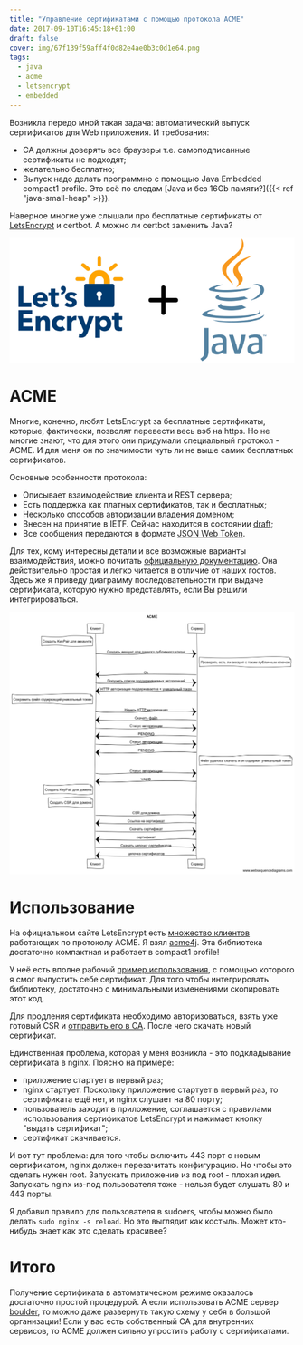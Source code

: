 ```yaml
---
title: "Управление сертификатами с помощью протокола ACME"
date: 2017-09-10T16:45:18+01:00
draft: false
cover: img/67f139f59aff4f0d82e4ae0b3c0d1e64.png
tags:
  - java
  - acme
  - letsencrypt
  - embedded
---
```

Возникла передо мной такая задача: автоматический выпуск сертификатов для Web приложения. И требования:
- CA должны доверять все браузеры т.е. самоподписанные сертификаты не подходят;
- желательно бесплатно;
- Выпуск надо делать программно с помощью Java Embedded compact1 profile. Это всё по следам [Java и без 16Gb памяти?]({{< ref "java-small-heap" >}}).

Наверное многие уже слышали про бесплатные сертификаты от [LetsEncrypt](https://letsencrypt.org) и certbot. А можно ли certbot заменить Java?

![](img/67f139f59aff4f0d82e4ae0b3c0d1e64.png)

# ACME

Многие, конечно, любят LetsEncrypt за бесплатные сертификаты, которые, фактически, позволят перевести весь вэб на https. Но не многие знают, что для этого они придумали специальный протокол - ACME. И для меня он по значимости чуть ли не выше самих бесплатных сертификатов.

Основные особенности протокола:

  - Описывает взаимодействие клиента и REST сервера;
  - Есть поддержка как платных сертификатов, так и бесплатных;
  - Несколько способов авторизации владения доменом;
  - Внесен на принятие в IETF. Сейчас находится в состоянии [draft](https://tools.ietf.org/html/draft-ietf-acme-acme-06);
  - Все сообщения передаются в формате [JSON Web Token](https://tools.ietf.org/html/rfc7519).

Для тех, кому интересны детали и все возможные варианты взаимодействия, можно почитать [официальную документацию](https://tools.ietf.org/html/draft-ietf-acme-acme-06). Она действительно простая и легко читается в отличие от наших гостов. Здесь же я приведу диаграмму последовательности при выдаче сертификата, которую нужно представлять, если Вы решили интегрироваться.

![](img/f00f2eb1b57a414b8443304b7b01de3b.png)

# Использование

На официальном сайте LetsEncrypt есть [множество клиентов](https://letsencrypt.org/docs/client-options/) работающих по протоколу ACME. Я взял [acme4j](https://github.com/shred/acme4j). Эта библиотека достаточно компактная и работает в compact1 profile!

У неё есть вполне рабочий [пример использования](https://github.com/shred/acme4j/blob/master/acme4j-example/src/main/java/org/shredzone/acme4j/ClientTest.java), с помощью которого я смог выпустить себе сертификат. Для того чтобы интегрировать библиотеку, достаточно с минимальными изменениями скопировать этот код.

Для продления сертификата необходимо авторизоваться, взять уже готовый CSR и [отправить его в CA](https://shredzone.org/maven/acme4j/usage/certificate.html). После чего скачать новый сертификат.

Единственная проблема, которая у меня возникла - это подкладывание сертификата в nginx. Поясню на примере:

- приложение стартует в первый раз;
- nginx стартует. Поскольку приложение стартует в первый раз, то сертификата ещё нет, и nginx слушает на 80 порту;
- пользователь заходит в приложение, соглашается с правилами использования сертификатов LetsEncrypt и нажимает кнопку "выдать сертификат";
- сертификат скачивается.

И вот тут проблема: для того чтобы включить 443 порт с новым сертификатом, nginx должен перезачитать конфигурацию. Но чтобы это сделать нужен root. Запускать приложение из под root - плохая идея. Запускать nginx из-под пользователя тоже - нельзя будет слушать 80 и 443 порты.

Я добавил правило для пользователя в sudoers, чтобы можно было делать ```sudo nginx -s reload```. Но это выглядит как костыль. Может кто-нибудь знает как это сделать красивее?

# Итого

Получение сертификата в автоматическом режиме оказалось достаточно простой процедурой. А если использовать ACME сервер [boulder](https://github.com/letsencrypt/boulder), то можно даже развернуть такую схему у себя в большой организации! Если у вас есть собственный CA для внутренних сервисов, то ACME должен сильно упростить работу с сертификатами.